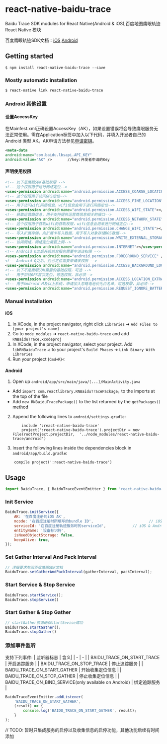 
# react-native-baidu-trace

Baidu Trace SDK modules for React Native(Android &amp; iOS),百度地图鹰眼轨迹 React Native 模块

 百度鹰眼轨迹SDK文档：[iOS](http://lbsyun.baidu.com/index.php?title=ios-yingyan)		[Android](http://lbsyun.baidu.com/index.php?title=android-yingyan)

## Getting started

`$ npm install react-native-baidu-trace --save`

### Mostly automatic installation

`$ react-native link react-native-baidu-trace`

### Android 其他设置

#### 设置AccessKey
在Mainfest.xml正确设置AccessKey（AK），如果设置错误将会导致鹰眼服务无法正常使用。需在Application标签中加入以下代码，并填入开发者自己的 Android 类型 AK。AK申请方法参见[申请密钥](http://lbsyun.baidu.com/index.php?title=android-yingyan/guide/key)。
```xml
<meta-data             
android:name="com.baidu.lbsapi.API_KEY"             
android:value="AK" />       //key:开发者申请的Key
```
#### 声明使用权限
```xml
<!-- 以下是鹰眼SDK基础权限 -->
<!-- 这个权限用于进行网络定位--> 
<uses-permission android:name="android.permission.ACCESS_COARSE_LOCATION"></uses-permission> 
<!-- 这个权限用于访问GPS定位--> 
<uses-permission android:name="android.permission.ACCESS_FINE_LOCATION"></uses-permission> 
<!-- 用于访问wifi网络信息，wifi信息会用于进行网络定位-->
<uses-permission android:name="android.permission.ACCESS_WIFI_STATE"></uses-permission> 
<!-- 获取运营商信息，用于支持提供运营商信息相关的接口--> 
<uses-permission android:name="android.permission.ACCESS_NETWORK_STATE"></uses-permission> 
<!-- 这个权限用于获取wifi的获取权限，wifi信息会用来进行网络定位-->
<uses-permission android:name="android.permission.CHANGE_WIFI_STATE"></uses-permission>
<!-- 写入扩展存储，向扩展卡写入数据，用于写入对象存储BOS数据--> 
<uses-permission android:name="android.permission.WRITE_EXTERNAL_STORAGE"></uses-permission>
<!-- 访问网络，网络定位需要上网-->
<uses-permission android:name="android.permission.INTERNET"></uses-permission> 
<!-- Android O之后开启前台服务需要申请该权限 -->
<uses-permission android:name="android.permission.FOREGROUND_SERVICE" />
<!-- Android Q之后，后台定位需要申请该权限 -->
<uses-permission android:name="android.permission.ACCESS_BACKGROUND_LOCATION" />
<!-- 以下不是鹰眼SDK需要的基础权限，可选 -->
<!-- 用于加快GPS首次定位，可选权限，非必须-->
<uses-permission android:name="android.permission.ACCESS_LOCATION_EXTRA_COMMANDS"></uses-permission>
<!-- 用于Android M及以上系统，申请加入忽略电池优化白名单，可选权限，非必须-->
<uses-permission android:name="android.permission.REQUEST_IGNORE_BATTERY_OPTIMIZATIONS"></uses-permission>
```

### Manual installation


#### iOS

1. In XCode, in the project navigator, right click `Libraries` ➜ `Add Files to [your project's name]`
2. Go to `node_modules` ➜ `react-native-baidu-trace` and add `RNBaiduTrace.xcodeproj`
3. In XCode, in the project navigator, select your project. Add `libRNBaiduTrace.a` to your project's `Build Phases` ➜ `Link Binary With Libraries`
4. Run your project (`Cmd+R`)<

#### Android

1. Open up `android/app/src/main/java/[...]/MainActivity.java`
  - Add `import com.reactlibrary.RNBaiduTracePackage;` to the imports at the top of the file
  - Add `new RNBaiduTracePackage()` to the list returned by the `getPackages()` method
2. Append the following lines to `android/settings.gradle`:
  	```
    	include ':react-native-baidu-trace'
    	project(':react-native-baidu-trace').projectDir = new File(rootProject.projectDir, 	'../node_modules/react-native-baidu-trace/android')
   ```
3. Insert the following lines inside the dependencies block in `android/app/build.gradle`:
  ```
      compile project(':react-native-baidu-trace')
  ```

## Usage

```javascript
import BaiduTrace, { BaiduTraceEventEmitter } from 'react-native-baidu-trace';
```

### Init Service

```javascript
BaiduTrace.initService({
	AK: '在百度注册的iOS AK',													// iOS
	mcode: '在百度注册时所填写的bundle ID',						  // iOS			
	serviceId: '在百度注册轨迹服务时的serviceId',			  // iOS & Android
	entityName: '设备标识符',													// iOS & Android
	isNeedObjectStorage: false,											// Android
	keepAlive: true,																// iOS
});
```

### Set Gather Interval And Pack Interval

```javascript
// 详细要求参阅百度鹰眼SDK文档
BaiduTrace.setGatherAndPackInterval(gatherInterval, packInterval);
```

### Start Service & Stop Service
```javascript
BaiduTrace.startService();
BaiduTrace.stopService()
```

### Start Gather & Stop Gather
```javascript
// startGather前请确保startSevise成功
BaiduTrace.startGather();
BaiduTrace.stopGather()
```

### 添加事件监听
支持下列事件:
| 监听器标志 | 含义|
| - | - |
| BAIDU_TRACE_ON_START_TRACE  	| 开启追踪服务			|
| BAIDU_TRACE_ON_STOP_TRACE   	| 停止追踪服务			|
| BAIDU_TRACE_ON_START_GATHER 	| 开始收集定位信息	 |
| BAIDU_TRACE_ON_STOP_GATHER  	| 停止收集定位信息	 |
| BAIDU_TRACE_ON_BIND_SERVICE(only available on Android) 	| 绑定追踪服务			|

```javascript
BaiduTraceEventEmitter.addListener(
	'BAIDU_TRACE_ON_START_GATHER',
	(result) => {
		console.log('BAIDU_TRACE_ON_START_GATHER', result);
	}
);
```


// TODO: 暂时只集成服务的启停以及收集信息的启停功能，其他功能后续有时间添加

  
